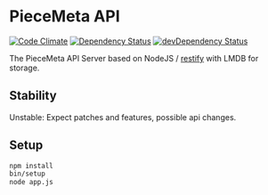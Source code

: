 # PieceMeta API

[![Code Climate](https://codeclimate.com/github/PieceMeta/piecemeta-api/badges/gpa.svg)](https://codeclimate.com/github/PieceMeta/piecemeta-api) [![Dependency Status](https://david-dm.org/PieceMeta/piecemeta-api/lmdb.svg)](https://david-dm.org/PieceMeta/piecemeta-api/lmdb) [![devDependency Status](https://david-dm.org/PieceMeta/piecemeta-api/dev-status/lmdb.svg)](https://david-dm.org/PieceMeta/piecemeta-api/lmdb#info=devDependencies)

The PieceMeta API Server based on NodeJS / [restify](https://github.com/mcavage/node-restify) with LMDB for storage.

## Stability

Unstable: Expect patches and features, possible api changes.

## Setup

```bash
npm install
bin/setup
node app.js
```
